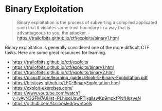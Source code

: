 # Binary Exploitation

> Binary exploitation is the process of subverting a compiled applicated such that it violates some trust boundary in a way that is advantageous to you, the attacker. - https://trailofbits.github.io/ctf/exploits/binary1.html

Binary exploitation is generally considered one of the more difficult CTF tasks. Here are some great resources for learning.

- https://trailofbits.github.io/ctf/exploits
- https://trailofbits.github.io/ctf/exploits/binary1.html
- https://trailofbits.github.io/ctf/exploits/binary2.html
- https://picoctf.com/learning_guides/Book-5-Binary-Exploitation.pdf
- https://bitvijays.github.io/LFC-BinaryExploitation.html
- https://exploit-exercises.com/
- https://www.youtube.com/watch?v=iyAyN3GFM7A&list=PLhixgUqwRTjxgllswKp9mpkfPNfHkzyeN
- https://github.com/Gallopsled/pwntools



